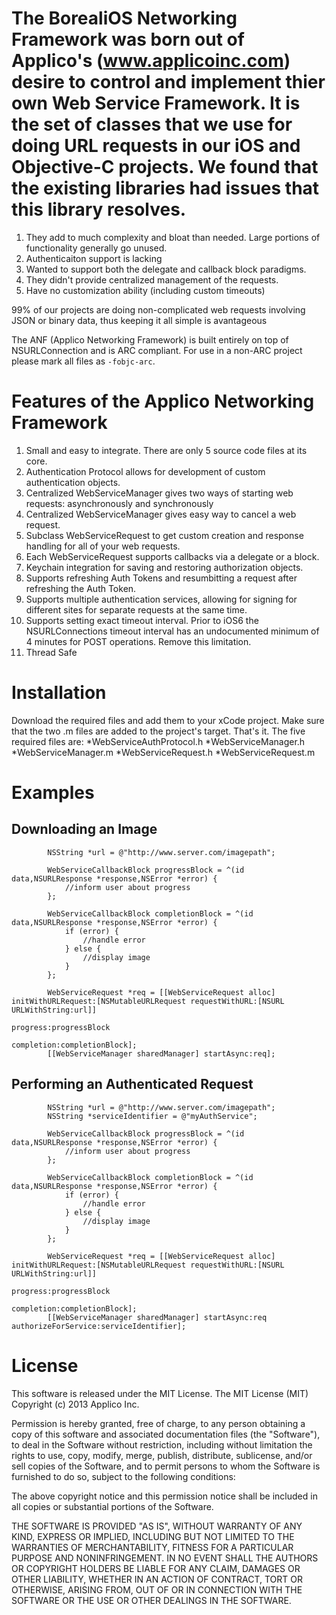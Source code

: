 The BorealiOS Networking Framework was born out of Applico's (www.applicoinc.com) desire to control and implement thier own 
Web Service Framework.  It is the set of classes that we use for doing URL requests in our iOS and Objective-C projects.
We found that the existing libraries had issues that this library resolves.
================================================================================
1. They add to much complexity and bloat than needed.  Large portions of functionality generally go unused.
2. Authenticaiton support is lacking
3. Wanted to support both the delegate and callback block paradigms.
4. They didn't provide centralized management of the requests.
5. Have no customization ability (including custom timeouts)

99% of our projects are doing non-complicated web requests involving JSON or binary data, thus keeping it all simple is avantageous

The ANF (Applico Networking Framework) is built entirely on top of NSURLConnection and is ARC compliant. For use in a non-ARC project please mark all files as `-fobjc-arc`.

Features of the Applico Networking Framework
============================================

1. Small and easy to integrate. There are only 5 source code files at its core.
2. Authentication Protocol allows for development of custom authentication objects.
3. Centralized WebServiceManager gives two ways of starting web requests: asynchronously and synchronously
4. Centralized WebServiceManager gives easy way to cancel a web request.
5. Subclass WebServiceRequest to get custom creation and response handling for all of your web requests.
6. Each WebServiceRequest supports callbacks via a delegate or a block.
7. Keychain integration for saving and restoring authorization objects.
8. Supports refreshing Auth Tokens and resumbitting a request after refreshing the Auth Token.
9. Supports multiple authentication services, allowing for signing for different sites for separate requests at the same time.
10. Supports setting exact timeout interval. Prior to iOS6 the NSURLConnections timeout interval has an undocumented minimum of 4 minutes for POST operations. Remove this limitation.
11. Thread Safe

Installation
============
Download the required files and add them to your xCode project. Make sure that the two .m files are added to the project's target. That's it.
The five required files are:
*WebServiceAuthProtocol.h
*WebServiceManager.h
*WebServiceManager.m
*WebServiceRequest.h
*WebServiceRequest.m

Examples
========

Downloading an Image
--------------------
```objc
		NSString *url = @"http://www.server.com/imagepath";

		WebServiceCallbackBlock progressBlock = ^(id data,NSURLResponse *response,NSError *error) {
			//inform user about progress
		};
		
		WebServiceCallbackBlock completionBlock = ^(id data,NSURLResponse *response,NSError *error) {
			if (error) {
				//handle error
			} else {
				//display image
			}
		};
		
		WebServiceRequest *req = [[WebServiceRequest alloc] initWithURLRequest:[NSMutableURLRequest requestWithURL:[NSURL URLWithString:url]]
																																	progress:progressBlock
																																completion:completionBlock];
		[[WebServiceManager sharedManager] startAsync:req];
```

Performing an Authenticated Request
-----------------------------------
```objc
		NSString *url = @"http://www.server.com/imagepath";
		NSString *serviceIdentifier = @"myAuthService";

		WebServiceCallbackBlock progressBlock = ^(id data,NSURLResponse *response,NSError *error) {
			//inform user about progress
		};
		
		WebServiceCallbackBlock completionBlock = ^(id data,NSURLResponse *response,NSError *error) {
			if (error) {
				//handle error
			} else {
				//display image
			}
		};
		
		WebServiceRequest *req = [[WebServiceRequest alloc] initWithURLRequest:[NSMutableURLRequest requestWithURL:[NSURL URLWithString:url]]
																																	progress:progressBlock
																																completion:completionBlock];
		[[WebServiceManager sharedManager] startAsync:req authorizeForService:serviceIdentifier];
```

License
=======
This software is released under the MIT License.
The MIT License (MIT)
Copyright (c) 2013 Applico Inc.

Permission is hereby granted, free of charge, to any person obtaining a copy of this software and associated documentation files (the "Software"), to deal in the Software without restriction, including without limitation the rights to use, copy, modify, merge, publish, distribute, sublicense, and/or sell copies of the Software, and to permit persons to whom the Software is furnished to do so, subject to the following conditions:

The above copyright notice and this permission notice shall be included in all copies or substantial portions of the Software.

THE SOFTWARE IS PROVIDED "AS IS", WITHOUT WARRANTY OF ANY KIND, EXPRESS OR IMPLIED, INCLUDING BUT NOT LIMITED TO THE WARRANTIES OF MERCHANTABILITY, FITNESS FOR A PARTICULAR PURPOSE AND NONINFRINGEMENT. IN NO EVENT SHALL THE AUTHORS OR COPYRIGHT HOLDERS BE LIABLE FOR ANY CLAIM, DAMAGES OR OTHER LIABILITY, WHETHER IN AN ACTION OF CONTRACT, TORT OR OTHERWISE, ARISING FROM, OUT OF OR IN CONNECTION WITH THE SOFTWARE OR THE USE OR OTHER DEALINGS IN THE SOFTWARE.
